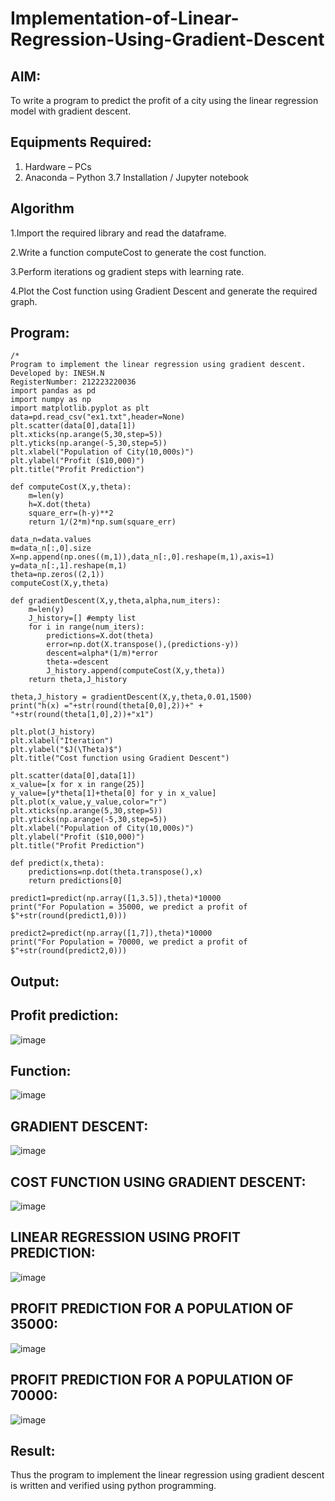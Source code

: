 # Implementation-of-Linear-Regression-Using-Gradient-Descent

## AIM:
To write a program to predict the profit of a city using the linear regression model with gradient descent.

## Equipments Required:
1. Hardware – PCs
2. Anaconda – Python 3.7 Installation / Jupyter notebook

## Algorithm
1.Import the required library and read the dataframe.

2.Write a function computeCost to generate the cost function.

3.Perform iterations og gradient steps with learning rate.

4.Plot the Cost function using Gradient Descent and generate the required graph.



## Program:
```
/*
Program to implement the linear regression using gradient descent.
Developed by: INESH.N
RegisterNumber: 212223220036
import pandas as pd
import numpy as np
import matplotlib.pyplot as plt
data=pd.read_csv("ex1.txt",header=None)
plt.scatter(data[0],data[1])
plt.xticks(np.arange(5,30,step=5))
plt.yticks(np.arange(-5,30,step=5))
plt.xlabel("Population of City(10,000s)")
plt.ylabel("Profit ($10,000)")
plt.title("Profit Prediction")

def computeCost(X,y,theta):
    m=len(y) 
    h=X.dot(theta) 
    square_err=(h-y)**2
    return 1/(2*m)*np.sum(square_err) 

data_n=data.values
m=data_n[:,0].size
X=np.append(np.ones((m,1)),data_n[:,0].reshape(m,1),axis=1)
y=data_n[:,1].reshape(m,1)
theta=np.zeros((2,1))
computeCost(X,y,theta) 

def gradientDescent(X,y,theta,alpha,num_iters):
    m=len(y)
    J_history=[] #empty list
    for i in range(num_iters):
        predictions=X.dot(theta)
        error=np.dot(X.transpose(),(predictions-y))
        descent=alpha*(1/m)*error
        theta-=descent
        J_history.append(computeCost(X,y,theta))
    return theta,J_history

theta,J_history = gradientDescent(X,y,theta,0.01,1500)
print("h(x) ="+str(round(theta[0,0],2))+" + "+str(round(theta[1,0],2))+"x1")

plt.plot(J_history)
plt.xlabel("Iteration")
plt.ylabel("$J(\Theta)$")
plt.title("Cost function using Gradient Descent")

plt.scatter(data[0],data[1])
x_value=[x for x in range(25)]
y_value=[y*theta[1]+theta[0] for y in x_value]
plt.plot(x_value,y_value,color="r")
plt.xticks(np.arange(5,30,step=5))
plt.yticks(np.arange(-5,30,step=5))
plt.xlabel("Population of City(10,000s)")
plt.ylabel("Profit ($10,000)")
plt.title("Profit Prediction")

def predict(x,theta):
    predictions=np.dot(theta.transpose(),x)
    return predictions[0]

predict1=predict(np.array([1,3.5]),theta)*10000
print("For Population = 35000, we predict a profit of $"+str(round(predict1,0)))

predict2=predict(np.array([1,7]),theta)*10000
print("For Population = 70000, we predict a profit of $"+str(round(predict2,0)))

```

## Output:
## Profit prediction:
![image](https://github.com/inesh-2384/Implementation-of-Linear-Regression-Using-Gradient-Descent/assets/146412203/24b5a8bf-c811-4313-8662-fab744c79704)
## Function:
![image](https://github.com/inesh-2384/Implementation-of-Linear-Regression-Using-Gradient-Descent/assets/146412203/5e42bdce-d1bd-487a-a1da-15502213d0a8)
## GRADIENT DESCENT:
![image](https://github.com/inesh-2384/Implementation-of-Linear-Regression-Using-Gradient-Descent/assets/146412203/640a686c-274c-4a12-b827-2700fb3bc9da)
## COST FUNCTION USING GRADIENT DESCENT:
![image](https://github.com/inesh-2384/Implementation-of-Linear-Regression-Using-Gradient-Descent/assets/146412203/1864e8a1-d847-4202-936a-9f845b96c146)
## LINEAR REGRESSION USING PROFIT PREDICTION:
![image](https://github.com/inesh-2384/Implementation-of-Linear-Regression-Using-Gradient-Descent/assets/146412203/f7934c54-4327-4dc0-a0d2-f798dbe3035a)
## PROFIT PREDICTION FOR A POPULATION OF 35000:
![image](https://github.com/inesh-2384/Implementation-of-Linear-Regression-Using-Gradient-Descent/assets/146412203/1381d1f2-3453-4901-9ffe-1a96586ab8f3)
## PROFIT PREDICTION FOR A POPULATION OF 70000:
![image](https://github.com/inesh-2384/Implementation-of-Linear-Regression-Using-Gradient-Descent/assets/146412203/451f4b9c-7907-48f2-9c85-9a56883bbb60)





## Result:
Thus the program to implement the linear regression using gradient descent is written and verified using python programming.
